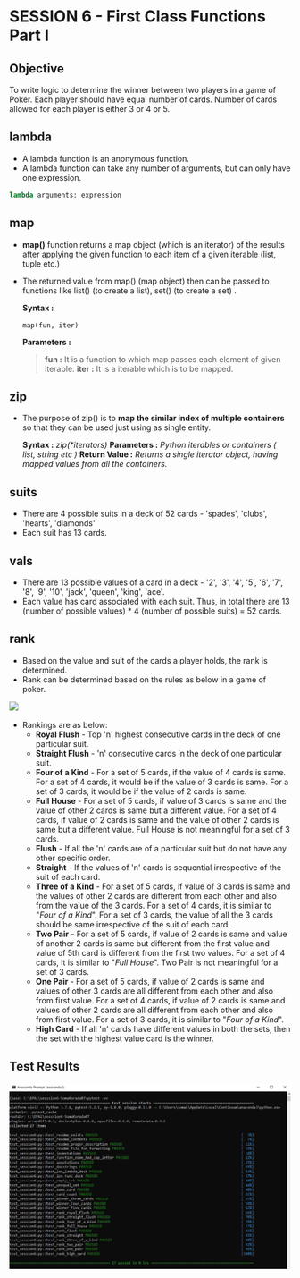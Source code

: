 # SESSION 6 - First Class Functions Part I

## Objective

To write logic to determine the winner between two players in a game of Poker. Each player should have equal number of cards. Number of cards allowed for each player is either 3 or 4 or 5.



## lambda

- A lambda function is an anonymous function.
- A lambda function can take any number of arguments, but can only have one expression.

```python
lambda arguments: expression
```



## map

- **map()** function returns a map object (which is an iterator) of the results after applying the given function to each item of a given iterable (list, tuple etc.)

- The returned value from map() (map object) then can be passed to functions like list() (to create a list), set() (to create a set) .

  **Syntax :**

  ```
  map(fun, iter)
  ```

  **Parameters :**

  > **fun :** It is a function to which map passes each element of given iterable.
  > **iter :** It is a iterable which is to be mapped.



## zip

- The purpose of zip() is to **map the similar index of multiple containers** so that they can be used just using as single entity.

  **Syntax :**
  *zip(\*iterators)*
  **Parameters :**
  *Python iterables or containers ( list, string etc )*
  **Return Value :**
  *Returns a single iterator object, having mapped values from all the*
  *containers.*



## suits

- There are 4 possible suits in a deck of 52 cards - 'spades', 'clubs', 'hearts', 'diamonds'
- Each suit has 13 cards.



## vals

- There are 13 possible values of a card in a deck - '2', '3', '4', '5', '6', '7', '8', '9', '10', 'jack', 'queen', 'king', 'ace'.
- Each value has card associated with each suit. Thus, in total there are 13 (number of possible values) * 4 (number of possible suits) = 52 cards.



## rank

- Based on the value and suit of the cards a player holds, the rank is determined.
- Rank can be determined based on the rules as below in a game of poker.

![](https://i.pinimg.com/474x/6b/1f/f7/6b1ff73716c14139c951241f3c1d7c46.jpg)



- Rankings are as below:
  - **Royal Flush** - Top 'n' highest consecutive cards in the deck of one particular suit.
  - **Straight Flush** - 'n' consecutive cards in the deck of one particular suit.
  - **Four of a Kind** - For a set of 5 cards, if the value of 4 cards is same. For a set of 4 cards, it would be if the value of 3 cards is same. For a set of 3 cards, it would be if the value of 2 cards is same.
  - **Full House** - For a set of 5 cards, if value of 3 cards is same and the value of other 2 cards is same but a different value. For a set of 4 cards, if value of 2 cards is same and the value of other 2 cards is same but a different value. Full House is not meaningful for a set of 3 cards.
  - **Flush** - If all the 'n' cards are of a particular suit but do not have any other specific order.
  - **Straight** - If the values of 'n' cards is sequential irrespective of the suit of each card.
  - **Three of a Kind** - For a set of 5 cards, if value of 3 cards is same and the values of other 2 cards are different from each other and also from the value of the 3 cards. For a set of 4 cards, it is similar to "*Four of a Kind*". For a set of 3 cards, the value of all the 3 cards should be same irrespective of the suit of each card.
  - **Two Pair** - For a set of 5 cards, if value of 2 cards is same and value of another 2 cards is same but different from the first value and value of 5th card is different from the first two values. For a set of 4 cards, it is similar to "*Full House*". Two Pair is not meaningful for a set of 3 cards.
  - **One Pair** - For a set of 5 cards, if value of 2 cards is same and values of other 3 cards are all different from each other and also from first value. For a set of 4 cards, if value of 2 cards is same and values of other 2 cards are all different from each other and also from first value. For a set of 3 cards, it is similar to "*Four of a Kind*".
  - **High Card** - If all 'n' cards have different values in both the sets, then the set with the highest value card is the winner.



## Test Results

![](./TestResults.JPG)